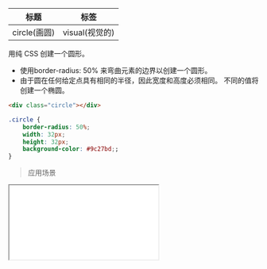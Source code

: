 | 标题                             | 标签           |
| -------------------------------- | -------------- |
| circle(画圆) | visual(视觉的) |

用纯 CSS 创建一个圆形。

* 使用border-radius: 50% 来弯曲元素的边界以创建一个圆形。
* 由于圆在任何给定点具有相同的半径，因此宽度和高度必须相同。 不同的值将创建一个椭圆。

```html
<div class="circle"></div>
```

```css
.circle {
    border-radius: 50%;
    width: 32px;
    height: 32px;
    background-color: #9c27bd;;
}
```

> 应用场景

<iframe src="codes/css/html/circle.html"></iframe>




